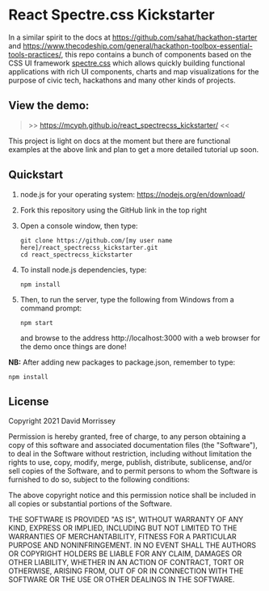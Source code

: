 # React Spectre.css Kickstarter

In a similar spirit to the docs at 
https://github.com/sahat/hackathon-starter and 
https://www.thecodeship.com/general/hackathon-toolbox-essential-tools-practices/,
this repo contains a bunch of components based on the 
CSS UI framework 
[spectre.css](https://picturepan2.github.io/spectre/)
which allows quickly building functional applications with rich UI 
components, charts and map visualizations for the purpose
of civic tech, hackathons and many other kinds of projects.

## View the demo:

> &gt;&gt; https://mcyph.github.io/react_spectrecss_kickstarter/ &lt;&lt;

This project is light on docs at the moment but there are 
functional examples at the above link and plan to get 
a more detailed tutorial up soon.

## Quickstart

1. node.js for your operating system: https://nodejs.org/en/download/
2. Fork this repository using the GitHub link in the top right
3. Open a console window, then type:
   
       git clone https://github.com/[my user name here]/react_spectrecss_kickstarter.git
       cd react_spectrecss_kickstarter
  
4. To install node.js dependencies, type:
   
       npm install
       
4. Then, to run the server, type the following from Windows 
   from a command prompt:
   
       npm start
   
   and browse to the address http://localhost:3000 with a 
   web browser for the demo once things are done!

**NB:** After adding new packages to package.json, remember to type:

    npm install

## License 

Copyright 2021 David Morrissey

Permission is hereby granted, free of charge, to any person obtaining 
a copy of this software and associated documentation files 
(the "Software"), to deal in the Software without restriction, 
including without limitation the rights to use, copy, modify, 
merge, publish, distribute, sublicense, and/or sell copies of 
the Software, and to permit persons to whom the Software is 
furnished to do so, subject to the following conditions:

The above copyright notice and this permission notice shall be 
included in all copies or substantial portions of the Software.

THE SOFTWARE IS PROVIDED "AS IS", WITHOUT WARRANTY OF ANY KIND, 
EXPRESS OR IMPLIED, INCLUDING BUT NOT LIMITED TO THE WARRANTIES 
OF MERCHANTABILITY, FITNESS FOR A PARTICULAR PURPOSE AND 
NONINFRINGEMENT. IN NO EVENT SHALL THE AUTHORS OR COPYRIGHT 
HOLDERS BE LIABLE FOR ANY CLAIM, DAMAGES OR OTHER LIABILITY, 
WHETHER IN AN ACTION OF CONTRACT, TORT OR OTHERWISE, ARISING 
FROM, OUT OF OR IN CONNECTION WITH THE SOFTWARE OR THE USE OR 
OTHER DEALINGS IN THE SOFTWARE.
